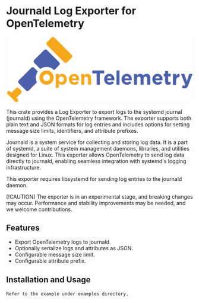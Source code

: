 # Journald Log Exporter for OpenTelemetry


![OpenTelemetry — An observability framework for cloud-native software.][splash]

[splash]: https://raw.githubusercontent.com/open-telemetry/opentelemetry-rust/main/assets/logo-text.png


This crate provides a Log Exporter to export logs to the systemd journal (journald) using the OpenTelemetry framework. The exporter supports both plain text and JSON formats for log entries and includes options for setting message size limits, identifiers, and attribute prefixes.

Journald is a system service for collecting and storing log data. It is a part of systemd, a suite of system management daemons, libraries, and utilities designed for Linux. This exporter allows OpenTelemetry to send log data directly to journald, enabling seamless integration with systemd's logging infrastructure.

This exporter requires libsystemd for sending log entries to the journald daemon.

[!CAUTION]
The exporter is in an experimental stage, and breaking changes may occur. Performance and stability improvements may be needed, and we welcome contributions.

## Features

- Export OpenTelemetry logs to journald.
- Optionally serialize logs and attributes as JSON.
- Configurable message size limit.
- Configurable attribute prefix.

## Installation and Usage

    Refer to the example under examples directory.